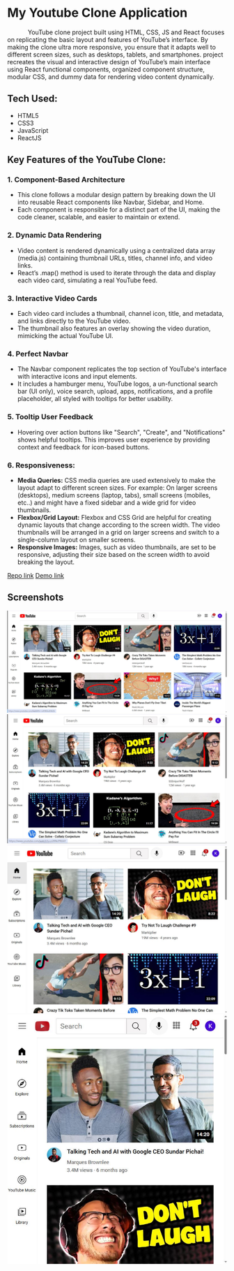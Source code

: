 # My Youtube Clone Application
 &nbsp; &nbsp; &nbsp; &nbsp; &nbsp; &nbsp; YouTube clone project built using HTML, CSS, JS and React focuses on replicating the basic layout and features of YouTube’s interface. By making the clone ultra more responsive, you ensure that it adapts well to different screen sizes, such as desktops, tablets, and smartphones.  project recreates the visual and interactive design of YouTube’s main interface using React functional components, organized component structure, modular CSS, and dummy data for rendering video content dynamically.

## Tech Used:
 - HTML5
 - CSS3
 - JavaScript
 - ReactJS

## Key Features of the YouTube Clone:
### 1. Component-Based Architecture
- This clone follows a modular design pattern by breaking down the UI into reusable React components like Navbar, Sidebar, and Home.
- Each component is responsible for a distinct part of the UI, making the code cleaner, scalable, and easier to maintain or extend.

### 2. Dynamic Data Rendering
- Video content is rendered dynamically using a centralized data array (media.js) containing thumbnail URLs, titles, channel info, and video links.
- React’s .map() method is used to iterate through the data and display each video card, simulating a real YouTube feed.

### 3. Interactive Video Cards
- Each video card includes a thumbnail, channel icon, title, and metadata, and links directly to the YouTube video.
- The thumbnail also features an overlay showing the video duration, mimicking the actual YouTube UI.

### 4. Perfect Navbar
- The Navbar component replicates the top section of YouTube's interface with interactive icons and input elements.
- It includes a hamburger menu, YouTube logos, a un-functional search bar (UI only), voice search, upload, apps, notifications, and a profile placeholder, all styled with tooltips for better usability.

 ### 5. Tooltip User Feedback
 - Hovering over action buttons like "Search", "Create", and "Notifications" shows helpful tooltips.
This improves user experience by providing context and feedback for icon-based buttons.

### 6. Responsiveness:
 - **Media Queries:** CSS media queries are used extensively to make the layout adapt to different screen sizes. For example:
On larger screens (desktops), medium screens (laptop, tabs), small screens (mobiles, etc..) and might have a fixed sidebar and a wide grid for video thumbnails.
 - **Flexbox/Grid Layout:** Flexbox and CSS Grid are helpful for creating dynamic layouts that change according to the screen width. The video thumbnails will be arranged in a grid on larger screens and switch to a single-column layout on smaller screens.
 - **Responsive Images:** Images, such as video thumbnails, are set to be responsive, adjusting their size based on the screen width to avoid breaking the layout.

[Repo link](https://github.com/Karthikr32/my-youtube)
[Demo link](https://my-youtube-six-henna.vercel.app/)

## Screenshots
![image1](./screenshots/img1.JPG)
![image2](./screenshots/img2.JPG)
![image3](./screenshots/img3.JPG)
![image4](./screenshots/img4.JPG)
